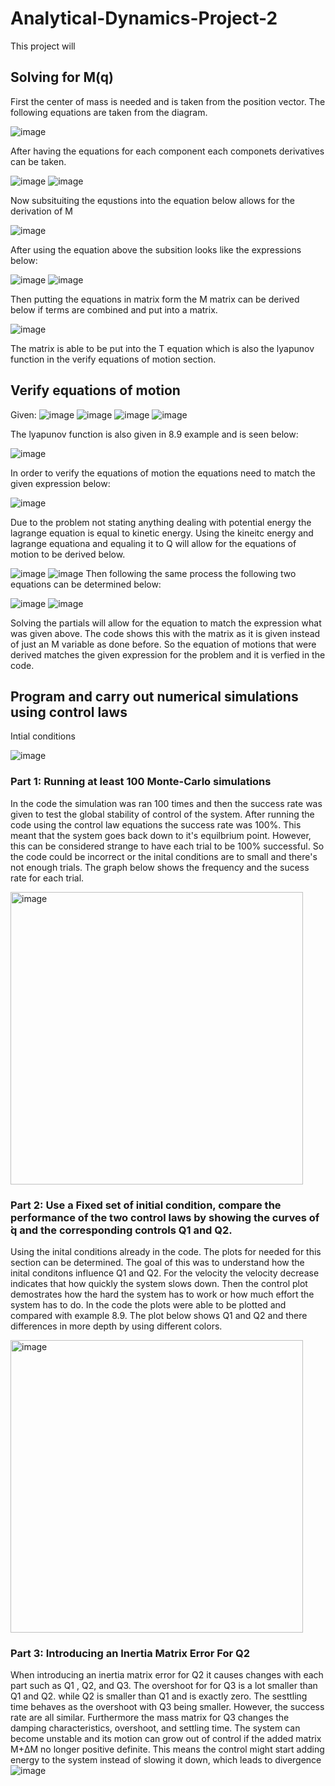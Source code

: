 # Analytical-Dynamics-Project-2
This project will
## Solving for M(q)
First the center of mass is needed and is taken from the position vector. The following equations are taken from the diagram.

![image](https://github.com/user-attachments/assets/8c977780-3259-4900-91ea-cbae055dbe4b)

After having the equations for each component each componets derivatives can be taken.

![image](https://github.com/user-attachments/assets/4dbdd5b8-2062-42ea-a882-77e9524bb366)
![image](https://github.com/user-attachments/assets/c469c53a-7b6c-42d0-8a28-5c6a94c908fe)

Now subsituiting the equstions into the equation below allows for the derivation of M

![image](https://github.com/user-attachments/assets/3fe89aff-0a40-4825-9966-e3e170a8bccb)
  
After using the equation above the subsition looks like the expressions below:

![image](https://github.com/user-attachments/assets/f0d43415-6604-4ad6-9563-4aaa9ef7ae49)
![image](https://github.com/user-attachments/assets/89af6bbe-c5ea-4a55-bc9c-0db2e72e1cee)

Then putting the equations in matrix form the M matrix can be derived below if terms are combined and put into a matrix.

![image](https://github.com/user-attachments/assets/02ef2f9e-869f-4046-af35-e5dc76d3e6e3)

The matrix is able to be put into the T equation which is also the lyapunov function in the verify equations of motion section. 

## Verify equations of motion
Given:
![image](https://github.com/user-attachments/assets/774d7171-5116-4da5-bcb7-df8a55f2d9b6)
![image](https://github.com/user-attachments/assets/6bf5b842-98bc-480b-89ab-a52b46459bff)
![image](https://github.com/user-attachments/assets/f761cb58-9e5d-41de-bfb0-3445abf59de6)
![image](https://github.com/user-attachments/assets/d2e088ec-b504-4b8b-8d7d-47fcd6af9efd)


The lyapunov function is also given in 8.9 example and is seen below:

![image](https://github.com/user-attachments/assets/9079f9f3-f03d-45a6-953c-7bf066655d04)

In order to verify the equations of motion the equations need to match the given expression below:

![image](https://github.com/user-attachments/assets/b2a1e1f4-a152-4175-bb56-b82a43f008aa)

Due to the problem not stating anything dealing with potential energy the lagrange equation is equal to kinetic energy. Using the kineitc energy and lagrange equationa and equaling it to Q will allow for the equations of motion to be derived below. 

![image](https://github.com/user-attachments/assets/1cdf5e3f-253c-4e38-894c-b15b6af94c74)
![image](https://github.com/user-attachments/assets/f69bde7c-fada-4bfb-824e-b277521532c0)
Then following the same process the following two equations can be determined below:

![image](https://github.com/user-attachments/assets/4743ca4f-dc4f-4bd5-89a5-4573150b2ce9)
![image](https://github.com/user-attachments/assets/a3bcf829-059b-4090-8121-54dfad917dec)


Solving the partials will allow for the equation to match the expression what was given above. The code shows this with the matrix as it is given instead of just an M variable as done before. So the equation of motions that were derived matches the given expression for the problem and it is verfied in the code.  

## Program and carry out numerical simulations using control laws
Intial conditions

![image](https://github.com/user-attachments/assets/c3eea7e9-b520-4dc5-9649-95dcd4671679)

### Part 1: Running at least 100 Monte-Carlo simulations
In the code the simulation was ran 100 times and then the success rate was given to test the global stability of control of the system. After running the code using the control law equations the success rate was 100%. This meant that the system goes back down to it's equilbrium point. However, this can be considered strange to have each trial to be 100% successful. So the code could be incorrect or the inital conditions are to small and there's not enough trials. The graph below shows the frequency and the sucess rate for each trial. 

<img width="468" alt="image" src="https://github.com/user-attachments/assets/bc0be9db-b838-4c8d-9c32-0d9d06594c89" />


### Part 2: Use a Fixed set of initial condition, compare the performance of the two control laws by showing the curves of  ̇q and the corresponding controls Q1 and Q2.
Using the inital conditions already in the code. The plots for needed for this section can be determined. The goal of this was to understand how the inital conditons influence Q1 and Q2. For the velocity the velocity decrease indicates that how quickly the system slows down. Then the control plot demostrates how the hard the system has to work or how much effort the system has to do. In the code the plots were able to be plotted and compared with example 8.9. The plot below shows Q1 and Q2 and there differences in more depth by using different colors. 

<img width="468" alt="image" src="https://github.com/user-attachments/assets/d19adb38-fb92-4d4d-8cf5-591bbbda01d1" />

### Part 3: Introducing an Inertia Matrix Error For Q2

When introducing an inertia matrix error for Q2 it causes changes with each part such as Q1 , Q2, and Q3. The overshoot for for Q3 is a lot smaller than Q1 and Q2. while Q2 is smaller than Q1 and is exactly zero. The sesttling time behaves as the overshoot with Q3 being smaller. However, the success rate are all similar. Furthermore the mass matrix for Q3 changes the damping characteristics, overshoot, and settling time. 
The system can become unstable and its motion can grow out of control if the added matrix M+ΔM no longer positive definite. This means the control might start adding energy to the system instead of slowing it down, which leads to divergence
![image](https://github.com/user-attachments/assets/f8ea0f9f-534d-40bf-8ee0-f0ef6c4a4496)




